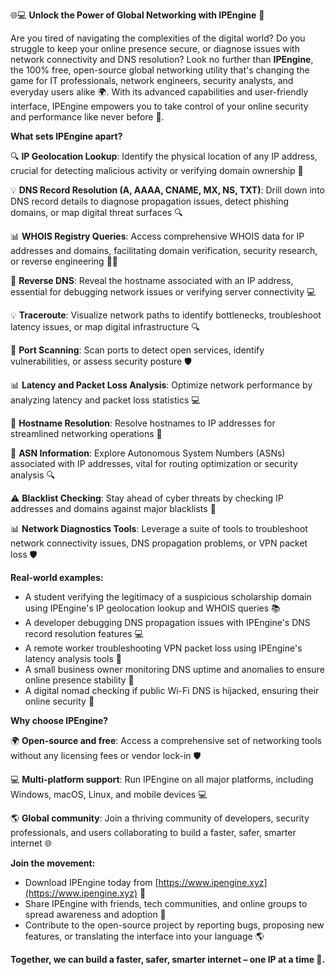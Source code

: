 🌐💻 **Unlock the Power of Global Networking with IPEngine** 🚀

Are you tired of navigating the complexities of the digital world? Do you struggle to keep your online presence secure, or diagnose issues with network connectivity and DNS resolution? Look no further than **IPEngine**, the 100% free, open-source global networking utility that's changing the game for IT professionals, network engineers, security analysts, and everyday users alike 🌍. With its advanced capabilities and user-friendly interface, IPEngine empowers you to take control of your online security and performance like never before 🔐.

**What sets IPEngine apart?**

🔍 **IP Geolocation Lookup**: Identify the physical location of any IP address, crucial for detecting malicious activity or verifying domain ownership 📍

💡 **DNS Record Resolution (A, AAAA, CNAME, MX, NS, TXT)**: Drill down into DNS record details to diagnose propagation issues, detect phishing domains, or map digital threat surfaces 🔍

📊 **WHOIS Registry Queries**: Access comprehensive WHOIS data for IP addresses and domains, facilitating domain verification, security research, or reverse engineering 🕵️‍♂️

🚀 **Reverse DNS**: Reveal the hostname associated with an IP address, essential for debugging network issues or verifying server connectivity 💻

💡 **Traceroute**: Visualize network paths to identify bottlenecks, troubleshoot latency issues, or map digital infrastructure 🔍

💼 **Port Scanning**: Scan ports to detect open services, identify vulnerabilities, or assess security posture 🛡️

📊 **Latency and Packet Loss Analysis**: Optimize network performance by analyzing latency and packet loss statistics 💻

👥 **Hostname Resolution**: Resolve hostnames to IP addresses for streamlined networking operations 🔗

💬 **ASN Information**: Explore Autonomous System Numbers (ASNs) associated with IP addresses, vital for routing optimization or security analysis 🔍

⚠️ **Blacklist Checking**: Stay ahead of cyber threats by checking IP addresses and domains against major blacklists 🚨

📊 **Network Diagnostics Tools**: Leverage a suite of tools to troubleshoot network connectivity issues, DNS propagation problems, or VPN packet loss 🛡️

**Real-world examples:**

* A student verifying the legitimacy of a suspicious scholarship domain using IPEngine's IP geolocation lookup and WHOIS queries 📚
* A developer debugging DNS propagation issues with IPEngine's DNS record resolution features 💻
* A remote worker troubleshooting VPN packet loss using IPEngine's latency analysis tools 🔌
* A small business owner monitoring DNS uptime and anomalies to ensure online presence stability 💼
* A digital nomad checking if public Wi-Fi DNS is hijacked, ensuring their online security 📡

**Why choose IPEngine?**

🌍 **Open-source and free**: Access a comprehensive set of networking tools without any licensing fees or vendor lock-in 🛡️

💻 **Multi-platform support**: Run IPEngine on all major platforms, including Windows, macOS, Linux, and mobile devices 💻

🌎 **Global community**: Join a thriving community of developers, security professionals, and users collaborating to build a faster, safer, smarter internet 🌐

**Join the movement:**

* Download IPEngine today from [https://www.ipengine.xyz](https://www.ipengine.xyz) 🔗
* Share IPEngine with friends, tech communities, and online groups to spread awareness and adoption 🤝
* Contribute to the open-source project by reporting bugs, proposing new features, or translating the interface into your language 🌎

**Together, we can build a faster, safer, smarter internet – one IP at a time 🔗.**